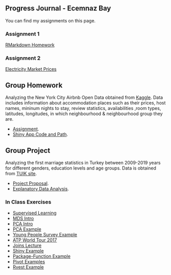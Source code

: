 ## Progress Journal - Ecemnaz Bay 

You can find my assignments on this page. 

### Assignment 1
[RMarkdown Homework](https://pjournal.github.io/boun01-Ecemnaz0/RMarkdown_Homework0.html)

### Assignment 2
[Electricity Market Prices](https://pjournal.github.io/boun01-Ecemnaz0/Assignment-2-Electricity-Market-Prices.html)

## Group Homework
Analyzing the New York City Airbnb Open Data obtained from [Kaggle](https://www.kaggle.com/dgomonov/new-york-city-airbnb-open-data).
Data includes information about accommodation places such as their prices, host names, mininum nights to stay, review statistics, availabilities ,room types, latitudes, longitudes, in which neighbourhood & neighbourhood group they are. 

* [Assignment](https://pjournal.github.io/boun01g-r-ammstein/GroupAssignment.html).
* [Shiny App Code and Path](https://pjournal.github.io/boun01g-r-ammstein/ShinyCodeReport.html).

## Group Project
Analyzing the first marriage statistics in Turkey between 2009-2019 years for different genders, education levels and age groups.
Data is obtained from [TUIK site](https://biruni.tuik.gov.tr/medas/?kn=112&locale=tr).

* [Project Proposal](https://pjournal.github.io/boun01g-r-ammstein/Project-Proposal.html).
* [Explanatory Data Analysis](https://pjournal.github.io/boun01g-r-ammstein/Project_Faz1.html).

### In Class Exercises
* [Supervised Learning](https://pjournal.github.io/boun01-Ecemnaz0/InClassExercises/MachineLearningPartI/SupervisedLearning.html)
* [MDS Intro](https://pjournal.github.io/boun01-Ecemnaz0/InClassExercises/MachineLearningPartI/MDSIntro.html)
* [PCA Intro](https://pjournal.github.io/boun01-Ecemnaz0/InClassExercises/MachineLearningPartI/PCAIntro.html)
* [PCA Example](https://pjournal.github.io/boun01-Ecemnaz0/InClassExercises/MachineLearningPartI/PCAExample.html)
* [Young People Survey Example](https://pjournal.github.io/boun01-Ecemnaz0/InClassExercises/YoungPeopleSurvey/YoungPeopleSurvey.html)
* [ATP World Tour 2017](https://pjournal.github.io/boun01-Ecemnaz0/InClassExercises/ATPWorldTour2017/ATPWorldTour2017.html)
* [Joins Lecture](https://pjournal.github.io/boun01-Ecemnaz0/InClassExercises/JoinsLecture/JoinsLecture.html)
* [Shiny Example](https://pjournal.github.io/boun01-Ecemnaz0/InClassExercises/MoviesShiny/app.html)
* [Package-Function Example](https://pjournal.github.io/boun01-Ecemnaz0/InClassExercises/MyPackage/R/myfunctions.html)
* [Pivot Examples](https://pjournal.github.io/boun01-Ecemnaz0/InClassExercises/PivotLongerWider/PivotLongerWider.html)
* [Rvest Example](https://pjournal.github.io/boun01-Ecemnaz0/InClassExercises/RvestTutorial/RvestTutorialRscript.R)

